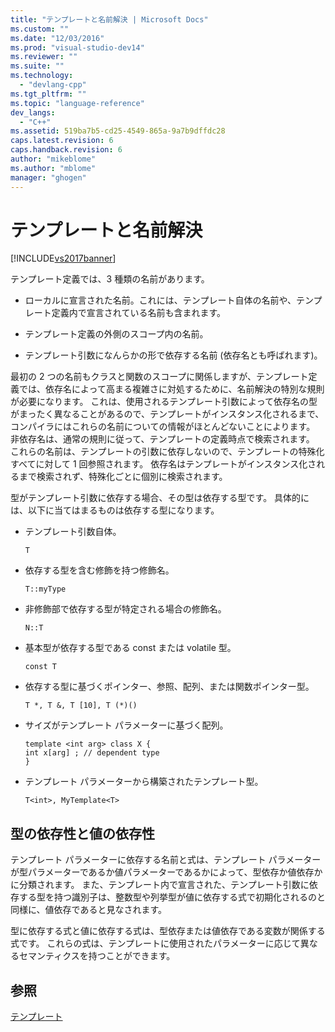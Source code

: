 ```yaml
---
title: "テンプレートと名前解決 | Microsoft Docs"
ms.custom: ""
ms.date: "12/03/2016"
ms.prod: "visual-studio-dev14"
ms.reviewer: ""
ms.suite: ""
ms.technology: 
  - "devlang-cpp"
ms.tgt_pltfrm: ""
ms.topic: "language-reference"
dev_langs: 
  - "C++"
ms.assetid: 519ba7b5-cd25-4549-865a-9a7b9dffdc28
caps.latest.revision: 6
caps.handback.revision: 6
author: "mikeblome"
ms.author: "mblome"
manager: "ghogen"
---
```

# テンプレートと名前解決
[!INCLUDE[vs2017banner](../assembler/inline/includes/vs2017banner.md)]

テンプレート定義では、3 種類の名前があります。  
  
-   ローカルに宣言された名前。これには、テンプレート自体の名前や、テンプレート定義内で宣言されている名前も含まれます。  
  
-   テンプレート定義の外側のスコープ内の名前。  
  
-   テンプレート引数になんらかの形で依存する名前 \(依存名とも呼ばれます\)。  
  
 最初の 2 つの名前もクラスと関数のスコープに関係しますが、テンプレート定義では、依存名によって高まる複雑さに対処するために、名前解決の特別な規則が必要になります。  これは、使用されるテンプレート引数によって依存名の型がまったく異なることがあるので、テンプレートがインスタンス化されるまで、コンパイラにはこれらの名前についての情報がほとんどないことによります。  非依存名は、通常の規則に従って、テンプレートの定義時点で検索されます。  これらの名前は、テンプレートの引数に依存しないので、テンプレートの特殊化すべてに対して 1 回参照されます。  依存名はテンプレートがインスタンス化されるまで検索されず、特殊化ごとに個別に検索されます。  
  
 型がテンプレート引数に依存する場合、その型は依存する型です。  具体的には、以下に当てはまるものは依存する型になります。  
  
-   テンプレート引数自体。  
  
    ```  
    T  
    ```  
  
-   依存する型を含む修飾を持つ修飾名。  
  
    ```  
    T::myType  
    ```  
  
-   非修飾部で依存する型が特定される場合の修飾名。  
  
    ```  
    N::T  
    ```  
  
-   基本型が依存する型である const または volatile 型。  
  
    ```  
    const T  
    ```  
  
-   依存する型に基づくポインター、参照、配列、または関数ポインター型。  
  
    ```  
    T *, T &, T [10], T (*)()  
    ```  
  
-   サイズがテンプレート パラメーターに基づく配列。  
  
    ```  
    template <int arg> class X {  
    int x[arg] ; // dependent type  
    }  
    ```  
  
-   テンプレート パラメーターから構築されたテンプレート型。  
  
    ```  
    T<int>, MyTemplate<T>  
    ```  
  
## 型の依存性と値の依存性  
 テンプレート パラメーターに依存する名前と式は、テンプレート パラメーターが型パラメーターであるか値パラメーターであるかによって、型依存か値依存かに分類されます。  また、テンプレート内で宣言された、テンプレート引数に依存する型を持つ識別子は、整数型や列挙型が値に依存する式で初期化されるのと同様に、値依存であると見なされます。  
  
 型に依存する式と値に依存する式は、型依存または値依存である変数が関係する式です。  これらの式は、テンプレートに使用されたパラメーターに応じて異なるセマンティクスを持つことができます。  
  
## 参照  
 [テンプレート](../Topic/Templates%20\(C++\).md)